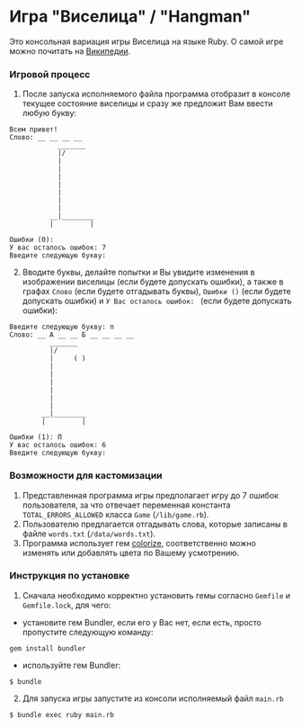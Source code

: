 # Игра "Виселица" / "Hangman"

Это консольная вариация игры Виселица на языке Ruby. О самой игре можно почитать на [Википедии](https://ru.wikipedia.org/wiki/%D0%92%D0%B8%D1%81%D0%B5%D0%BB%D0%B8%D1%86%D0%B0_(%D0%B8%D0%B3%D1%80%D0%B0)).

### Игровой процесс

1. После запуска исполняемого файла программа отобразит в консоле текущее состояние виселицы и сразу же предложит Вам ввести любую букву:
```
Всем привет!
Слово: __ __ __ __
            _______
            |/
            |
            |
            |
            |
            |
            |
            |
          __|________
          |         |

Ошибки (0): 
У вас осталось ошибок: 7
Введите следующую букву: 
```

2. Вводите буквы, делайте попытки и Вы увидите изменения в изображении виселицы (если будете допускать ошибки), а также в графах `Слово` (если будете отгадывать буквы), `Ошибки ()` (если будете допускать ошибки) и `У Вас осталось ошибок: ` (если будете допускать ошибки):
```
Введите следующую букву: п
Слово: __ А __ __ Б __ __ __ __
          _______
          |/
          |     ( )
          |
          |
          |
          |
          |
          |
        __|________
        |         |

Ошибки (1): П
У вас осталось ошибок: 6
Введите следующую букву:
```

### Возможности для кастомизации

1. Представленная программа игры предполагает игру до 7 ошибок пользователя, за что отвечает переменная константа `TOTAL_ERRORS_ALLOWED` класса `Game` (`/lib/game.rb`).
2. Пользователю предлагается отгадывать слова, которые записаны в файле `words.txt` (`/data/words.txt`).
3. Программа использует гем [colorize](https://github.com/fazibear/colorize), соответственно можно изменять или добавлять цвета по Вашему усмотрению.

### Инструкция по установке

1. Сначала необходимо корректно установить гемы согласно `Gemfile` и `Gemfile.lock`, для чего: 
  - установите гем Bundler, если его у Вас нет, если есть, просто пропустите следующую команду:
  ```
  gem install bundler
  ```
  - используйте гем Bundler:
  ```
  $ bundle
  ```

2. Для запуска игры запустите из консоли исполняемый файл `main.rb`
```
$ bundle exec ruby main.rb
```
